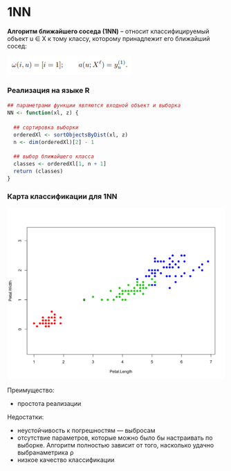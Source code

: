 # 1NN

<b>Алгоритм ближайшего соседа (1NN)</b> – относит классифицируемый объект u ∈ X к тому классу, которому принадлежит его ближайший сосед:

![1NN](1nn.png)

### Реализация на языке R

```R
## параметрами функции являются входной объект и выборка
NN <- function(xl, z) {
  
  ## cортировка выборки
  orderedXl <- sortObjectsByDist(xl, z)
  n <- dim(orderedXl)[2] - 1
  
  ## выбор ближайшего класса
  classes <- orderedXl[1, n + 1]
  return (classes)
}
```

### Карта классификации для 1NN
![1NN_iris](1NN_iris.png)

Преимущество:
<ul>
<li>простота реализации</li>
</ul>

Недостатки:
<ul>
<li>неустойчивость к погрешностям — выбросам</li>
<li>отсутствие параметров, которые можно было бы настраивать по выборке. Алгоритм полностью зависит от того, насколько удачно выбранаметрика ρ</li>
<li>низкое качество классификации</li>
</ul>
